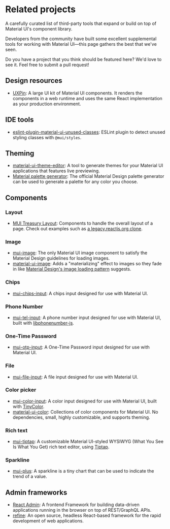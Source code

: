 # Related projects

<p class="description">A carefully curated list of third-party tools that expand or build on top of Material UI's component library.</p>

Developers from the community have built some excellent supplemental tools for working with Material UI—this page gathers the best that we've seen.

Do you have a project that you think should be featured here?
We'd love to see it.
Feel free to submit a pull request!

## Design resources

- [UXPin](https://www.uxpin.com/merge/mui-library): A large UI kit of Material UI components. It renders the components in a web runtime and uses the same React implementation as your production environment.

## IDE tools

- [eslint-plugin-material-ui-unused-classes](https://github.com/jens-ox/eslint-plugin-material-ui-unused-classes): ESLint plugin to detect unused styling classes with `@mui/styles`.

## Theming

- [material-ui-theme-editor](https://in-your-saas.github.io/material-ui-theme-editor/): A tool to generate themes for your Material UI applications that features live previewing.
- [Material palette generator](https://m2.material.io/inline-tools/color/): The official Material Design palette generator can be used to generate a palette for any color you choose.

## Components

### Layout

- [MUI Treasury Layout](https://mui-treasury.com/?path=/docs/layout-introduction--docs): Components to handle the overall layout of a page. Check out examples such as [a legacy.reactjs.org clone](https://mui-treasury.com/?path=/story/layout-app-reactlegacy--react-legacy).

### Image

- [mui-image](https://github.com/benmneb/mui-image): The only Material UI image component to satisfy the Material Design guidelines for loading images.
- [material-ui-image](https://mui.wertarbyte.com/#material-ui-image): Adds a "materializing" effect to images so they fade in like [Material Design's image loading pattern](https://m1.material.io/patterns/loading-images.html) suggests.

### Chips

- [mui-chips-input](https://github.com/viclafouch/mui-chips-input): A chips input designed for use with Material UI.

### Phone Number

- [mui-tel-input](https://github.com/viclafouch/mui-tel-input): A phone number input designed for use with Material UI, built with [libphonenumber-js](https://www.npmjs.com/package/libphonenumber-js).

### One-Time Password

- [mui-otp-input](https://github.com/viclafouch/mui-otp-input): A One-Time Password input designed for use with Material UI.

### File

- [mui-file-input](https://github.com/viclafouch/mui-file-input): A file input designed for use with Material UI.

### Color picker

- [mui-color-input](https://github.com/viclafouch/mui-color-input): A color input designed for use with Material UI, built with [TinyColor](https://tinycolor.vercel.app/).
- [material-ui-color](https://github.com/mikbry/material-ui-color): Collections of color components for Material UI. No dependencies, small, highly customizable, and supports theming.

### Rich text

- [mui-tiptap](https://github.com/sjdemartini/mui-tiptap): A customizable Material UI-styled WYSIWYG (What You See Is What You Get) rich text editor, using [Tiptap](https://tiptap.dev/).

### Sparkline

- [mui-plus](https://mui-plus.vercel.app/components/Sparkline): A sparkline is a tiny chart that can be used to indicate the trend of a value.

## Admin frameworks

- [React Admin](https://github.com/marmelab/react-admin): A frontend Framework for building data-driven applications running in the browser on top of REST/GraphQL APIs.
- [refine](https://github.com/refinedev/refine): An open source, headless React-based framework for the rapid development of web applications.
